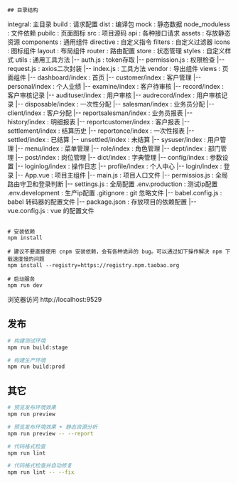

```
## 目录结构

```
integral: 主目录
   build : 请求配置
   dist : 编译包
   mock : 静态数据
   node_moduless : 文件依赖
   pubilc : 页面图标
   src : 项目源码
      api : 各种接口请求
      assets : 存放静态资源
      components : 通用组件
      directive : 自定义指令
      filters : 自定义过滤器
      icons : 图标组件
      layout : 布局组件
      router : 路由配置
      store : 状态管理
      styles : 自定义样式
      utils : 通用工具方法
         |-- auth.js : token存取
         |-- permission.js : 权限检查
         |-- request.js : axios二次封装
         |-- index.js : 工具方法
      vendor : 导出组件
      views : 页面组件
         |-- dashboard/index : 首页
         |-- customer/index : 客户管理
         |-- personal/index : 个人业绩
         |-- examine/index : 客户待审核
         |-- record/index : 客户审核记录
         |-- audituser/index : 用户审核
         |-- audrecord/index : 用户审核记录
         |-- disposable/index : 一次性分配
         |-- salesman/index : 业务员分配
         |-- client/index : 客户分配
         |-- reportsalesman/index : 业务员报表
         |-- history/index : 明细报表
         |-- reportcustomer/index : 客户报表
         |-- settlement/index : 结算历史
         |-- reportonce/index : 一次性报表
         |-- settled/index : 已结算
         |-- unsettled/index : 未结算
         |-- sysuser/index : 用户管理
         |-- menu/index : 菜单管理
         |-- role/index : 角色管理
         |-- dept/index : 部门管理
         |-- post/index : 岗位管理
         |-- dict/index : 字典管理
         |-- config/index : 参数设置
         |-- loginlog/index : 操作日志
         |-- profile/index : 个人中心
         |-- login/index : 登录
      |-- App.vue : 项目主组件
      |-- main.js : 项目人口文件
      |-- permissios.js : 全局路由守卫和登录判断
      |-- settings.js : 全局配置
   .env.production : 测试ip配置
   .env.development : 生产ip配置
   .gitignore : git 忽略文件
   |-- babel.config.js : babel 转码器的配置文件
   |-- package.json : 存放项目的依赖配置
   |-- vue.config.js : vue 的配置文件

```

# 安装依赖
npm install

# 建议不要直接使用 cnpm 安装依赖，会有各种诡异的 bug。可以通过如下操作解决 npm 下载速度慢的问题
npm install --registry=https://registry.npm.taobao.org

# 启动服务
npm run dev
```

浏览器访问 http://localhost:9529

## 发布

```bash
# 构建测试环境
npm run build:stage

# 构建生产环境
npm run build:prod
```

## 其它

```bash
# 预览发布环境效果
npm run preview

# 预览发布环境效果 + 静态资源分析
npm run preview -- --report

# 代码格式检查
npm run lint

# 代码格式检查并自动修复
npm run lint -- --fix
```
